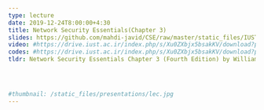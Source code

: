 ```yaml
---
type: lecture
date: 2019-12-24T8:00:00+4:30
title: Network Security Essentials(Chapter 3)
slides: https://github.com/mahdi-javid/CSE/raw/master/static_files/IUST/Chapter-03.ppt
video: #https://drive.iust.ac.ir/index.php/s/Xu0ZXbjx5bsakKV/download?path=%2FVideos&files=S26.mp4
codes: #https://drive.iust.ac.ir/index.php/s/Xu0ZXbjx5bsakKV/download?path=%2FCode&files=S26.zip
tldr: Network Security Essentials Chapter 3 (Fourth Edition) by William Stallings and Lecture slides by Lawrie Brown




#thumbnail: /static_files/presentations/lec.jpg
---
```

